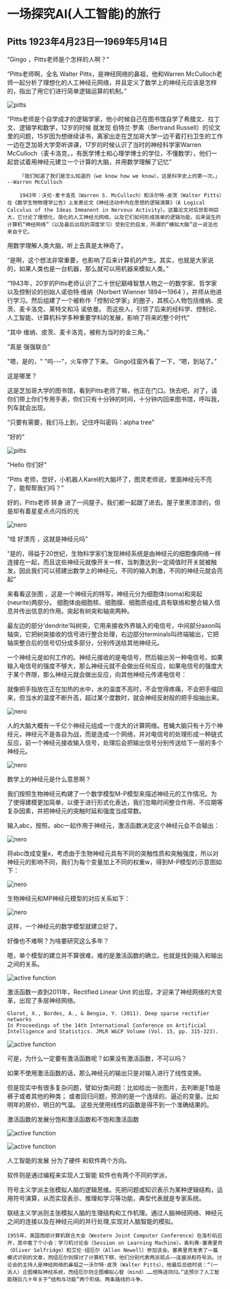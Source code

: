 # 一场探究AI(人工智能)的旅行



## Pitts 1923年4月23日—1969年5月14日

“Gingo ，Pitts老师是个怎样的人啊？”

“Pitts老师啊，全名 Walter Pitts，是神经网络的鼻祖，他和Warren McCulloch老师一起分析了理想化的人工神经元网络，并且定义了数学上的神经元应该是怎样的，指出了用它们进行简单逻辑运算的机制。”

![pitts](https://github.com/weslynn/graphic-deep-neural-network/blob/master/pic/pitts/pitts.jpg)


“Pitts老师是个自学成才的逻辑学家，他小时候自己在图书馆自学了希腊文、拉丁文、逻辑学和数学，12岁的时候 就发现 伯特兰·罗素（Bertrand Russell）的论文里的问题，15岁因为想继续读书，离家出走在芝加哥大学一边干着打扫卫生的工作一边在芝加哥大学旁听讲课，17岁的时候认识了当时的神经科学家Warren McCulloch（麦卡洛克，，有医学博士和心理学博士的学位，不懂数学），他们一起尝试着用神经元建立一个计算的大脑，并用数学理解了记忆”

		「我们知道了我们是怎么知道的（we know how we know），这是科学史上的第一次。」 --Warren McCulloch

		1943年：沃伦·麦卡洛克（Warren S. McCulloch）和沃尔特·皮茨（Walter Pitts）在《数学生物物理学公告》上发表论文《神经活动中内在思想的逻辑演算》（A Logical Calculus of the Ideas Immanent in Nervous Activity）。这篇论文对后世影响巨大，它讨论了理想化、简化的人工神经元网络，以及它们如何形成简单的逻辑功能，后来诞生的计算机“神经网络”（以及最后出现的深度学习）受到它的启发，所谓的“模拟大脑”这一说法也来自于它。

用数学理解人类大脑，听上去真是太神奇了。 

“是啊，这个想法非常重要，也影响了后来计算机的产生。其实，也就是大家说的，如果人类也是一台机器，那么就可以用机器来模拟人类。”

“1943年，20岁的Pitts老师认识了二十世纪巅峰智慧人物之一的数学家、哲学家以及控制论的创始人诺伯特·维纳（Norbert
Wienner 1894—1964 ），并师从他进行学习。然后组建了一个被称作「控制论学家」的圈子，其核心人物包括维纳、皮茨、麦卡洛克、莱特文和冯
诺依曼。 而这些人，引领了后来的经科学、控制论、人工智能、计算机科学多种重要学科的发展，影响了将来的整个时代”

“其中 维纳、皮茨、麦卡洛克，被称为当时的金三角。”

“真是 强强联合”


"嗯，是的，" "呜---"，火车停了下来。 Gingo往窗外看了一下，“嗯，到站了。”

这是哪里？

这是芝加哥大学的图书馆，看到Pitts老师了嘛，他正在门口。快去吧，对了，请你们带上你们专用手表，你们只有十分钟的时间，十分钟内回来图书馆，呼叫我，列车就会出现。

“只要有需要，我们马上到，记住呼叫密码：alpha tree”

“好的”

![pitts](https://github.com/weslynn/graphic-deep-neural-network/blob/master/pic/famous/3/1.png)

“Hello 你们好”

“Pitts 老师，您好，小机器人Karel的大脑坏了，图灵老师说，里面神经元不亮了，能帮帮我们吗？”

好的，Pitts老师 转身 进了一间屋子。我们都一起跟了进去。屋子里黑漆漆的，但是却有着星星点点闪烁的光


![nero](https://github.com/weslynn/graphic-deep-neural-network/blob/master/pic/famous/3/6.jpg)

“哇 好漂亮 ，这就是神经元吗”

“是的，得益于20世纪，生物科学家们发现神经系统是由神经元的细胞像网络一样连接在一起，而且这些神经元就像开关一样，当刺激达到一定阈值时开关就被触发。因此我们可以搭建出数学上的神经元，不同的输入刺激，不同的神经元就会亮起”

来看看这张图 ，这是一个神经元的特写，神经元分为细胞体(soma)和突起(neurite)两部分。 细胞体由细胞核、细胞膜、细胞质组成,具有联络和整合输入信息并传出信息的作用。突起有树突和轴突两种。 

最左边的部分‘dendrite’叫树突，它用来接收外界输入的电信号，中间部分axon叫轴突，它把树突接收的信号进行整合处理，右边部分terminals叫终端输出，它把轴突整合后的信号切分成多部分，分别传送给其他神经元。


一个神经元是如何工作的。神经元接收的是电信号，然后输出另一种电信号。如果输入电信号的强度不够大，那么神经元就不会做出任何反应，如果电信号的强度大于某个界限，那么神经元就会做出反应，向其他神经元传递电信号：

就像把手指放在正在加热的水中，水的温度不高时，不会觉得疼痛，不会把手缩回来，但当水的温度不断升高，超过某个度数时，就会神经反射般的把手指抽出来。

![nero](https://github.com/weslynn/graphic-deep-neural-network/blob/master/pic/famous/3/clipboard.png)

人的大脑大概有一千亿个神经元组成一个庞大的计算网络。苍蝇大脑只有十万个神经元，神经元不是各自为战，而是连成一个网络，并对电信号的处理形成一种链式反应，前一个神经元接收输入信号，处理后会把输出信号分别传送给下一层的多个神经元。


![nero](https://github.com/weslynn/graphic-deep-neural-network/blob/master/pic/famous/3/clipboard2.png)


数学上的神经元是什么意思啊？

我们按照生物神经元构建了一个数学模型M-P模型来描述神经元的工作情况。为了使得建模更加简单，以便于进行形式化表达，我们忽略时间整合作用、不应期等复杂因素，并把神经元的突触时延和强度当成常数。

输入abc，按照，abc一起作用于神经元，激活函数决定这个神经元会不会输出：

![nero](https://github.com/weslynn/graphic-deep-neural-network/blob/master/pic/famous/3/clipboard1.png)

将abc改成变量x，考虑由于生物神经元具有不同的突触性质和突触强度，所以对神经元的影响不同，我们为每个变量加上不同的权重w，得到M-P模型的示意图如下：

![nero](https://github.com/weslynn/graphic-deep-neural-network/blob/master/pic/famous/3/11.png)

生物神经元和MP神经元模型的对应关系如下：

![nero](https://github.com/weslynn/graphic-deep-neural-network/blob/master/pic/famous/3/2.jpg)

这样，一个神经元的数学模型就建立好了。

好像也不难啊？为啥要研究这么多年？

嗯，单个模型的建立并不算很难，难的是激活函数的确立。也就是找到输入和输出之间的关系。


![active function](https://github.com/weslynn/graphic-deep-neural-network/blob/master/pic/famous/3/4.gif)


激活函数一直到2011年，Rectified Linear Unit 的出现，才迎来了神经网络的大变革，出现了多层神经网络。


	Glorot, X., Bordes, A., & Bengio, Y. (2011). Deep sparse rectifier networks
	In Proceedings of the 14th International Conference on Artificial Intelligence and Statistics. JMLR W&CP Volume (Vol. 15, pp. 315-323).

![active function](https://github.com/weslynn/graphic-deep-neural-network/blob/master/pic/famous/3/3.gif)



可是，为什么一定要有激活函数呢？如果没有激活函数，不可以吗？

如果不使用激活函数的话，那么神经元的输出只是对输入进行了线性变换。

但是现实中有很多复杂问题，譬如分类问题：比如给出一张图片，去判断是T恤是裤子或者其他的种类； 或者回归问题，预测的是一个连续的、逼近的变量。比如明年的房价、明日的气温。 这些光使用线性的函数是得不到一个准确结果的。


激活函数的发展分饱和激活函数和不饱和激活函数

![active function](https://github.com/weslynn/graphic-deep-neural-network/blob/master/pic/famous/3/10.png)

![active function](https://github.com/weslynn/graphic-deep-neural-network/blob/master/pic/famous/3/7.png)











人工智能的发展 分为了硬件 和软件两个方向。


软件则是通过编程来实现人工智能 软件也有两个不同的学派，

符号主义学派主张模拟人脑的逻辑思维。先把问题或知识表示为某种逻辑结构，运用符号演算，从而实现表示、推理和学习等功能，典型代表就是专家系统。

联结主义学派则主张模拟人脑的生理结构和工作机理。通过人脑神经网络、神经元之间的连接以及在神经元间的并行处理,实现对人脑智能的模拟。



	1955年，美国西部计算机联合大会（Western Joint Computer Conference）在洛杉矶召开，其中套了个小会：学习机讨论会（Session on Learning Machine）。奥利弗·塞弗里奇（Oliver Selfridge）和艾伦·纽厄尔（Allen Newell）参加该会。塞弗里奇发表了一篇模式识别的文章，而纽厄尔则探讨了计算机下棋，他们分别代表两派观点——连接派和符号派。讨论会的主持人是神经网络的鼻祖之一沃尔特·皮茨（Walter Pitts），他最后总结时说：“（一派人）企图模拟神经系统，而纽厄尔则企图模拟心智（mind）……但殊途同归。”这预示了人工智能随后几十年关于“结构与功能”两个阶级、两条路线的斗争。